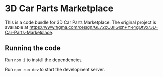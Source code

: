 
  # 3D Car Parts Marketplace

  This is a code bundle for 3D Car Parts Marketplace. The original project is available at https://www.figma.com/design/GL72cOJIIGldhPYR4gQtvx/3D-Car-Parts-Marketplace.

  ## Running the code

  Run `npm i` to install the dependencies.

  Run `npm run dev` to start the development server.
  
